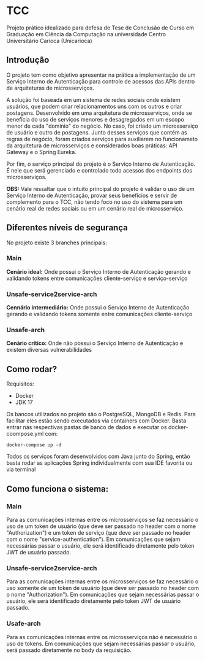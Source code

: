 # TCC
Projeto prático idealizado para defesa de Tese de Conclusão de Curso em Graduação em Ciência da Computação na universidade Centro Universitário Carioca (Unicarioca)
## Introdução
O projeto tem como objetivo apresentar na prática a implementação de um Serviço Interno de Autenticação para controle de acessos das APIs dentro de arquiteturas de microsserviços.

A solução foi baseada em um sistema de redes sociais onde existem usuários, que podem criar relacionamentos uns com os outros e criar postagens. Desenvolvido em uma arquitetura de microsserviços, onde se benefícia do uso de serviços menores e desagregados em um escopo menor de cada "domínio" do negócio. No caso, foi criado um microsserviço de usuário e outro de postagens. Junto desses serviços que contém as regras de negócio, foram criados serviços para auxiliarem no funcionameto da arquitetura de microsserviços e considerados boas práticas: API Gateway e o Spring Eureka.

Por fim, o serviço principal do projeto é o Serviço Interno de Autenticação. É nele que será gerenciado e controlado todo acessos dos endpoints dos microsserviços.

**OBS:** Vale ressaltar que o intuito principal do projeto é validar o uso de um Serviço Interno de Autenticação, provar seus benefícios e servir de complemento para o TCC, não tendo foco no uso do sistema para um cenário real de redes sociais ou em um cenário real de microsserviço.

## Diferentes níveis de segurança
No projeto existe 3 branches principais:
### Main
**Cenário ideal:** Onde possui o Serviço Interno de Autenticação gerando e validando tokens entre comunicações cliente-serviço e serviço-serviço
### Unsafe-service2service-arch
**Cennário intermediário:** Onde possui o Serviço Interno de Autenticação gerando e validando tokens somente entre comunicações cliente-serviço
### Unsafe-arch
**Cenário crítico:** Onde não possui o Serviço Interno de Autenticação e existem diversas vulnerabilidades

## Como rodar?
Requisitos:
- Docker
- JDK 17

Os bancos utilizados no projeto são o PostgreSQL, MongoDB e Redis. Para facilitar eles estão sendo executados via containers com Docker. Basta entrar nas respectivas pastas de banco de dados e executar os docker-coompose.yml com:
```
docker-compose up -d
```
Todos os serviços foram desenvolvidos com Java junto do Spring, então basta rodar as aplicações Spring individualmente com sua IDE favorita ou via terminal

## Como funciona o sistema:
### Main
Para as comunicações internas entre os microsserviços se faz necessário o uso de um token de usuário (que deve ser passado no header com o nome "Authorization") e um token de serviço (que deve ser passado no header com o nome "service-authentication"). Em comunicações que sejam necessárias passar o usuário, ele será identificado diretamente pelo token JWT de usuário passado.
### Unsafe-service2service-arch
Para as comunicações internas entre os microsserviços se faz necessário o uso somente de um token de usuário (que deve ser passado no header com o nome "Authorization"). Em comunicações que sejam necessárias passar o usuário, ele será identificado diretamente pelo token JWT de usuário passado.
### Usafe-arch
Para as comunicações internas entre os microsserviços não é necessário o uso de tokens. Em comunicações que sejam necessárias passar o usuário, será passado diretamente no body da requisição.
